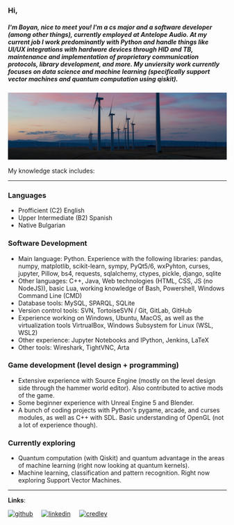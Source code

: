 ### Hi,
##### I'm Boyan, nice to meet you! I'm a cs major and a software developer (among other things), currently employed at Antelope Audio. At my current job I work predominantly with Python and handle things like UI/UX integrations with hardware devices through HID and TB, maintenance and implementation of proprietary communication protocols, library development, and more. My unviersity work currently focuses on data science and machine learning (specifically support vector machines and quantum computation using qiskit).

![banner](https://github.com/boyan13/boyan13/blob/master/image.jpg)

My knowledge stack includes:

---

### Languages
* Profficient (C2) English
* Upper Intermediate (B2) Spanish
* Native Bulgarian 

### Software Development
* Main language: Python. Experience with the following libraries: pandas, numpy, matplotlib, scikit-learn, sympy, PyQt5/6, wxPyhton, curses, jupyter, Pillow, bs4, requests, sqlalchemy, ctypes, pickle, django, sqlite
* Other languages: C++, Java, Web technologies (HTML, CSS, JS (no NodeJS)), basic Lua, working knowledge of Bash, Powershell, Windows Command Line (CMD) 
* Database tools: MySQL, SPARQL, SQLite
* Version control tools: SVN, TortoiseSVN / Git, GitLab, GitHub 
* Experience working on Windows, Ubuntu, MacOS, as well as the virtualization tools VirtrualBox, Windows Subsystem for Linux (WSL, WSL2)
* Other experience: Jupyter Notebooks and IPython, Jenkins, LaTeX
* Other tools: Wireshark, TightVNC, Arta

### Game development (level design + programming)
* Extensive experience with Source Engine (mostly on the level design side through the hammer world editor). Also contributed to active mods of the game.
* Some beginner experience with Unreal Engine 5 and Blender.
* A bunch of coding projects with Python's pygame, arcade, and curses modules, as well as C++ with SDL. Basic understanding of OpenGL (not a lot of experience though).

### Currently exploring
* Quantum computation (with Qiskit) and quantum advantage in the areas of machine learning (right now looking at quantum kernels).
* Machine learning, classification and pattern recognition. Right now exploring Support Vector Machines.

---

**Links**: <br>

[<img src='https://cdn.jsdelivr.net/npm/simple-icons@3.0.1/icons/github.svg' alt='github' height='40'>](https://github.com/boyan13) &nbsp; &nbsp;
[<img src='https://cdn.jsdelivr.net/npm/simple-icons@3.0.1/icons/linkedin.svg' alt='linkedin' height='40'>](https://www.linkedin.com/in/boyan-bonev-788756209/) &nbsp; &nbsp; 
[<img src='https://cdn.jsdelivr.net/npm/simple-icons@3.0.1/icons/ibm.svg' alt='credley' height='40'>](https://www.credly.com/users/boyan-bonev.e7bca9f3/badges)
